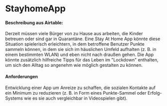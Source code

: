 # StayhomeApp

#### Beschreibung aus Airtable:
Derzeit müssen viele Bürger von zu Hause aus arbeiten, die Kinder betreuen oder sind gar in Quarantäne. Eine Stay At Home App könnte diese Situation spielerisch erleichtern, in dem betroffene Benutzer Punkte sammeln können, in dem sie sich im häuslichen Umfeld aufhalten (z. B. in einem bestimmten WLAN) und eben nicht nach draußen gehen. Die App könnte zusätzlich hilfreiche Tipps für das Leben im "Lockdown" enthalten, um sich den Alltag so angenehm wie möglich gestalten zu können.

#### Anforderungen
Entwicklung einer App um Anreize zu schaffen, die sozialen Kontakte auf ein Minimum zu reduzieren (z. B. in Form eines Punkte-Sammel oder Erfolg-Systems wie es sie auch vergleichbar in Videospielen gibt).
